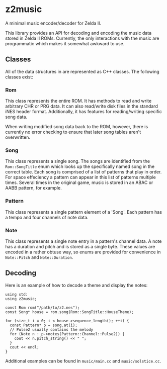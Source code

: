 # z2music

A minimal music encoder/decoder for Zelda II.

This library provides an API for decoding and encoding the music data stored in
Zelda II ROMs.  Currently, the only interactions with the music are
programmatic which makes it somewhat awkward to use.

## Classes

All of the data structures in are represented as C++ classes.  The following
classes exist:

### Rom

This class represents the entire ROM.  It has methods to read and write
arbitrary CHR or PRG data.  It can also read/write disk files in the standard
iNES header format.  Additionally, it has features for reading/writing specific
song data.

When writing modified song data back to the ROM, however, there is currently no
error checking to ensure that later song tables aren't overwritten.

### Song

This class represents a single song.  The songs are identified from the
`Rom::SongTitle` enum which looks up the specifically named song in the correct
table.  Each song is comprised of a list of patterns that play in order.  For
space effeciency a pattern can appear in this list of patterns multiple times.
Several times in the original game, music is stored in an ABAC or AABB pattern,
for example.

### Pattern

This class represents a single pattern element of a 'Song'.  Each pattern has
a tempo and four channels of note data.

### Note

This class represents a single note entry in a pattern's channel data.  A note
has a duration and pitch and is stored as a single byte.  These values are
encoded in a rather obtuse way, so enums are provided for convenience in
`Note::Pitch` and `Note::Duration`.

## Decoding

Here is an example of how to decode a theme and display the notes:

```
using std:
using z2music;

const Rom rom("/path/to/z2.nes");
const Song* house = rom.song(Rom::SongTitle::HouseTheme);

for (size_t i = 0; i < house->sequence_length(); ++i) {
  const Pattern* p = song.at(i);
  // Pulse2 usually contains the melody
  for (Note n : p->notes(Pattern::Channel::Pulse2)) {
    cout << n.pitch_string() << " ";
  }
  cout << endl;
}
```

Additional examples can be found in `music/main.cc` and `music/solstice.cc`.
